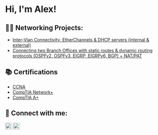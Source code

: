 <h1>Hi, I'm Alex!</h1>

<h2>👨‍💻 Networking Projects:</h2>

- [Inter-Vlan Connectivity, EtherChannels & DHCP servers (internal & external)](https://github.com/ConstantinAlexandruOneata/NetworkingProjects/blob/main/Inter-Vlan%20Connectivity%2C%20EtherChannels%20%26%20DHCP%20servers%20(internal%20%26%20external).md)
- [Connecting two Branch Offices with static routes & dynamic routing protocols (OSPFv2, OSPFv3, EIGRP, EIGRPv6, BGP) + NAT/PAT](https://github.com/AlexandruOneata/AlexandruOneata/blob/2f73f8bd0ccbbac18ab8d7976c5284439144f815/Connecting%20two%20Branch%20Offices%20with%20static%20routes%20%26%20dynamic%20routing%20protocols%20(OSPFv2%2C%20OSPFv3%2C%20EIGRP%2C%20EIGRPv6%2C%20BGP)%20%2B%20NAT%5CPAT.md)


<h2>📚 Certifications </h2>

- [CCNA](https://cp.certmetrics.com/cisco/en/public/verify/credential/17853049fd8f4930a385decb3520225c)
- [CompTIA Network+](https://www.credly.com/badges/48853822-e36a-4d6c-89d8-26972c4dddd3)
- [CompTIA A+](https://www.credly.com/badges/d3ec815a-6f38-4d63-908b-794d99ee90f3)

<h2> 🤳 Connect with me:</h2>

[<img align="left" alt="AlexandruOneata | Facebook" width="22px" src="https://cdn.jsdelivr.net/npm/simple-icons@v3/icons/facebook.svg" />][Facebook]
[<img align="left" alt="AlexandruOneata | LinkedIn" width="22px" src="https://cdn.jsdelivr.net/npm/simple-icons@v3/icons/linkedin.svg" />][LinkedIn]

[Facebook]: https://www.facebook.com/alexandru.oneata01
[LinkedIn]: https://www.linkedin.com/in/alexandru-constantin-oneata-a6a1b9161/
